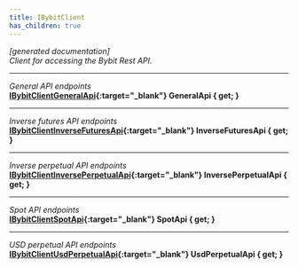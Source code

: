 ```yaml
---
title: IBybitClient
has_children: true
---
```

*[generated documentation]*  
*Client for accessing the Bybit Rest API.*
  
***
*General API endpoints*  
**[IBybitClientGeneralApi](GeneralApi/IBybitClientGeneralApi.html){:target="_blank"} GeneralApi { get; }**  
***
*Inverse futures API endpoints*  
**[IBybitClientInverseFuturesApi](InverseFuturesApi/IBybitClientInverseFuturesApi.html){:target="_blank"} InverseFuturesApi { get; }**  
***
*Inverse perpetual API endpoints*  
**[IBybitClientInversePerpetualApi](InversePerpetualApi/IBybitClientInversePerpetualApi.html){:target="_blank"} InversePerpetualApi { get; }**  
***
*Spot API endpoints*  
**[IBybitClientSpotApi](SpotApi/IBybitClientSpotApi.html){:target="_blank"} SpotApi { get; }**  
***
*USD perpetual API endpoints*  
**[IBybitClientUsdPerpetualApi](UsdPerpetualApi/IBybitClientUsdPerpetualApi.html){:target="_blank"} UsdPerpetualApi { get; }**  
